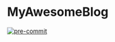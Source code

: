 # MyAwesomeBlog


[![pre-commit](https://img.shields.io/badge/pre--commit-enabled-brightgreen?logo=pre-commit)](https://github.com/pre-commit/pre-commit)
